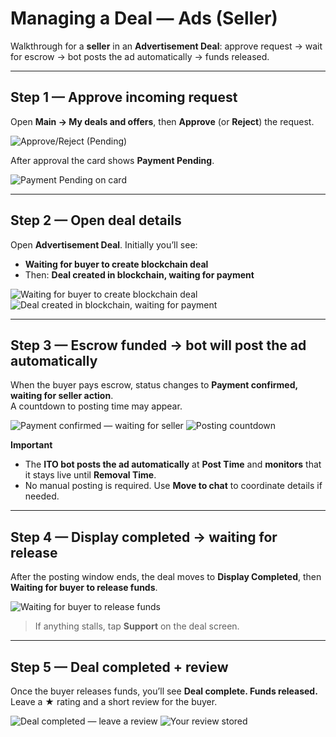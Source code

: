 # Managing a Deal — Ads (Seller)

Walkthrough for a **seller** in an **Advertisement Deal**: approve request → wait for escrow → bot posts the ad automatically → funds released.

---

## Step 1 — Approve incoming request
Open **Main → My deals and offers**, then **Approve** (or **Reject**) the request.

![Approve/Reject (Pending)](../../assets/2025-09-22_00-15-34.png)

After approval the card shows **Payment Pending**.

![Payment Pending on card](../../assets/2025-09-22_00-16-19.png)

---

## Step 2 — Open deal details
Open **Advertisement Deal**. Initially you’ll see:
- **Waiting for buyer to create blockchain deal**  
- Then: **Deal created in blockchain, waiting for payment**

![Waiting for buyer to create blockchain deal](../../assets/2025-09-22_00-16-27.png)
![Deal created in blockchain, waiting for payment](../../assets/2025-09-22_00-17-28.png)

---

## Step 3 — Escrow funded → bot will post the ad automatically
When the buyer pays escrow, status changes to **Payment confirmed, waiting for seller action**.  
A countdown to posting time may appear.

![Payment confirmed — waiting for seller](../../assets/2025-09-22_00-18-15.png)
![Posting countdown](../../assets/2025-09-22_00-27-12.png)

**Important**
- The **ITO bot posts the ad automatically** at **Post Time** and **monitors** that it stays live until **Removal Time**.  
- No manual posting is required. Use **Move to chat** to coordinate details if needed.

---

## Step 4 — Display completed → waiting for release
After the posting window ends, the deal moves to **Display Completed**, then  
**Waiting for buyer to release funds**.

![Waiting for buyer to release funds](../../assets/2025-09-22_02-26-26.png)

> If anything stalls, tap **Support** on the deal screen.

---

## Step 5 — Deal completed + review
Once the buyer releases funds, you’ll see **Deal complete. Funds released.**  
Leave a ★ rating and a short review for the buyer.

![Deal completed — leave a review](../../assets/2025-09-22_02-25-29.png)
![Your review stored](../../assets/2025-09-22_02-25-42.png)
